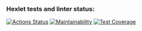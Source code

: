 ### Hexlet tests and linter status:
[![Actions Status](https://github.com/Leopv88/backend-project-44/workflows/hexlet-check/badge.svg)](https://github.com/Leopv88/backend-project-44/actions)
[![Maintainability](https://api.codeclimate.com/v1/badges/47b14ba43baf992c37fc/maintainability)](https://codeclimate.com/github/Leopv88/backend-project-44/maintainability)
[![Test Coverage](https://api.codeclimate.com/v1/badges/47b14ba43baf992c37fc/test_coverage)](https://codeclimate.com/github/Leopv88/backend-project-44/test_coverage)